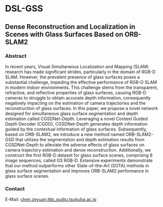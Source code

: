 # DSL-GSS

## Dense Reconstruction and Localization in Scenes with Glass Surfaces Based on ORB-SLAM2

### Abstract
In recent years, Visual Simultaneous Localization and Mapping (SLAM) research has made significant strides, particularly in the domain of RGB-D SLAM. However, the prevalent presence of glass surfaces poses a substantial challenge, impeding the effective performance of RGB-D SLAM in modern indoor environments. This challenge stems from the transparent, refractive, and reflective properties of glass surfaces, causing RGB-D cameras to struggle to obtain accurate depth information, consequently negatively impacting on the estimation of camera trajectories and the reconstruction of glass surfaces. In this paper, we propose a novel network designed for simultaneous glass surface segmentation and depth estimation called CGSDNet-Depth. Leveraging a novel Context Guided Depth Decoder (CGDD), CGSDNet-Depth generates depth information guided by the contextual information of glass surfaces. Subsequently, based on ORB-SLAM2, we introduce a new method named ORB-SLAM2-GSD that utilizes the segmentation and depth estimation results from CGSDNet-Depth to alleviate the adverse effects of glass surfaces on camera trajectory estimation and dense reconstruction. Additionally, we construct the first RGB-D dataset for glass surface scenes, comprising 8 image sequences, called GS RGB-D. Extensive experiments demonstrate that our method outperforms other State-of-the-Art (SOTA) methods in glass surface segmentation and improves ORB-SLAM2 performance in glass surface scenes.

### Contact
E-Mail: chen.zeyuan.tkb_gu@u.tsukuba.ac.jp
